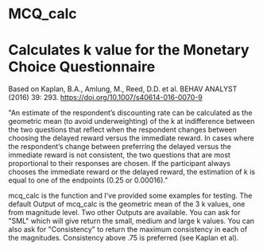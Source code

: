 # MCQ_calc
# Calculates k value for the Monetary Choice Questionnaire
Based on 
Kaplan, B.A., Amlung, M., Reed, D.D. et al. BEHAV ANALYST (2016) 39: 293. 
https://doi.org/10.1007/s40614-016-0070-9

"An estimate of the respondent’s discounting rate can be calculated as 
the geometric mean (to avoid underweighting) of the k at indifference 
between the two questions that reflect when the respondent changes between 
choosing the delayed reward versus the immediate reward. In cases where 
the respondent’s change between preferring the delayed versus the immediate 
reward is not consistent, the two questions that are most proportional to 
their responses are chosen. If the participant always chooses the immediate 
reward or the delayed reward, the estimation of k is equal to one of the 
endpoints (0.25 or 0.00016)."

mcq_calc is the function and I've provided some examples for testing. The 
default Output of mcq_calc is the geometric mean of the 3 k values, one from
magnitude level. Two other Outputs are available. You can ask for "SML" which 
will give return the small, medium and large k values. You can also ask for 
"Consistency" to return the maximum consistency in each of the magnitudes. 
Consistency above .75 is preferred (see Kaplan et al).

